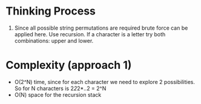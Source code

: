 # Thinking Process 

1. Since all possible string permutations are required brute force can be applied here. Use recursion.
   If a character is a letter try both combinations: upper and lower.


# Complexity (approach 1)

* O(2^N) time, since for each character we need to explore 2 possibilities. So for N characters is 2*2*2*..2 = 2^N
* O(N) space for the recursion stack






